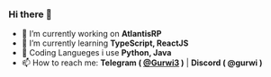 ### Hi there 👋


- 🔭 I’m currently working on **AtlantisRP**
- 🌱 I’m currently learning **TypeScript, ReactJS**
- 🐣 Coding Langueges i use **Python, Java**
- 📫 How to reach me: **Telegram ( [@Gurwi3](https://t.me/Gurwi30) )** | **Discord ( @gurwi )**
